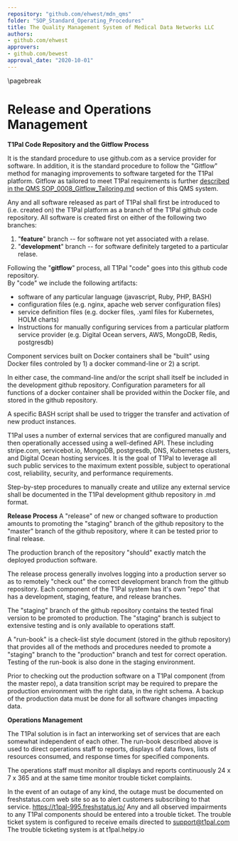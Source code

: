 ```yaml
---
repository: "github.com/ehwest/mdn_qms"
folder: "SOP_Standard_Operating_Procedures"
title: The Quality Management System of Medical Data Networks LLC
authors:
- github.com/ehwest
approvers:
- github.com/bewest
approval_date: "2020-10-01"
---
```

\pagebreak
# Release and Operations Management

**T1Pal Code Repository and the Gitflow Process**

It is the standard procedure to use github.com as a service provider for software.
In addition, it is the standard procedure to follow the "Gitflow" method for
managing improvements to software targeted for the T1Pal platform.
Gitflow as tailored to meet T1Pal requirements is further [described in the QMS SOP_0008_Gitflow_Tailoring.md](https://github.com/ehwest/mdn_qms/blob/master/SOP_Standard_Operating_Procedures/SOP_0008_Gitflow_Tailoring.md) 
section of this QMS system.

Any and all software released as part of T1Pal shall first be introduced to (i.e. created on) the T1Pal platform
as a branch of the T1Pal github code repository.  All software is created first on either of the following
two branches:  

1. <named> "**feature**" branch -- for software not yet associated with a relase.
2. "**development**" branch -- for software definitely targeted to a particular relase.


Following the "**gitflow**" process, all T1Pal "code" goes into this github code repository.   
By "code" we include the following artifacts:

* software of any particular language (javascript, Ruby, PHP, BASH)
* configuration files (e.g. nginx, apache web server configuration files)
* service definition files (e.g. docker files, .yaml files for Kubernetes, HOLM charts)
* Instructions for manually configuring services from a particular platform service provider (e.g. Digital Ocean servers, AWS, MongoDB, Redis, postgresdb)

Component services built on Docker containers shall be "built" using Docker files controled by 1) a docker command-line or 2) a script.

In either case, the command-line and/or the script shall itself be included in the development github repository.
Configuration parameters for all functions of a docker container shall be provided within the Docker file, and stored in the github repository.

A specific BASH script shall be used to trigger the transfer and activation of new product instances.

T1Pal uses a number of external services that are configured manually and then operationally accessed using a well-defined
API.  These including stripe.com, servicebot.io, MongoDB, postgresdb, DNS, Kubernetes clusters, and Digital Ocean hosting services.
It is the goal of T1Pal to leverage all such public services to the maximum extent possible, subject
to operational cost, reliability, security, and performance requirements.

Step-by-step procedures to manually create and utilize any external service shall be documented in the T1Pal development github repository in .md format.

**Release Process**
A "release" of new or changed software to production amounts to promoting the "staging" branch of the github repository to the "master" branch of the github repository, where it can be tested prior to final release.

The production branch of the repository "should" exactly match the deployed production software.

The release process generally involves logging into a production server so as to remotely "check out" the correct development branch from the github repository.
Each component of the T1Pal system has it's own "repo" that has a development, staging, feature, and release branches.   

The "staging" branch of the github repository contains the tested final version to be promoted to production.   The "staging" branch is subject to extensive testing and is only available to operations staff.

A "run-book" is a check-list style document (stored in the github repository) that provides all of the methods and procedures needed to promote a "staging" branch to the "production" branch and test for correct operation.   Testing of the run-book is also done in the staging environment.

Prior to checking out the production software on a T1Pal component (from the master repo), a data transition script may be required to prepare the production environment with the right data, in the right schema.  A backup of the production data must be done for all software changes impacting data.

**Operations Management**

The T1Pal solution is in fact an interworking set of services that are each somewhat independent of each other.   The run-book described above
is used to direct operations staff to reports,  displays of data flows, lists of resources consumed, and response times for specified components.

The operations staff must monitor all displays and reports continuously 24 x 7 x 365 and at the same time monitor trouble ticket complaints.

In the event of an outage of any kind, the outage must be documented on freshstatus.com web site so as to alert customers subscribing to that service.
https://t1pal-995.freshstatus.io/   Any and all observed impairments to any T1Pal components should be entered into a trouble ticket.  The trouble ticket system is configured to receive emails directed to support@t1pal.com   The trouble ticketing system is at  t1pal.helpy.io

